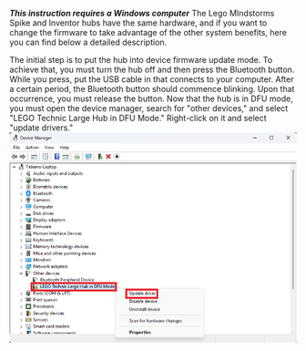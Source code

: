 ***This instruction requires a Windows computer***
The Lego MIndstorms Spike and Inventor hubs have the same hardware, and if you want to change the firmware to take advantage of the other system benefits, here you can find below a detailed description.

The initial step is to put the hub into device firmware update mode.
To achieve that, you must turn the hub off and then press the Bluetooth button. While you press, put the USB cable in that connects to your computer.
After a certain period, the Bluetooth button should commence blinking. Upon that occurrence, you must release the button.
Now that the hub is in DFU mode, you must open the device manager, search for "other devices," and select "LEGO Technic Large Hub in DFU Mode." Right-click on it and select "update drivers."
![](https://github.com/nicht-Phlip/Change-Firmware-on-Lego-Mindstorms/blob/main/images/Screenshot%202023-06-21%20122228.png)


